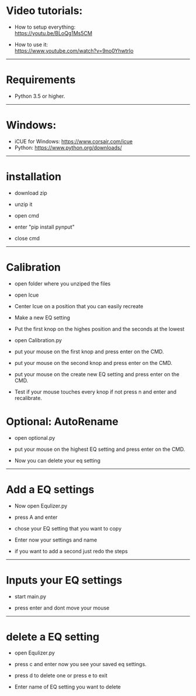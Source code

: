 
# Video tutorials:                                            
- How to setup everything:                                      
https://youtu.be/BLoQg1Ms5CM                               
                                                        
 - How to use it:                                          
  https://www.youtube.com/watch?v=9no0YhwtrIo                                
----------------------------------------
# Requirements                                                  
                                                             
- Python 3.5 or higher.                                        
----------------------------------------
# Windows:                                                    
- iCUE for Windows: https://www.corsair.com/icue                
- Python: https://www.python.org/downloads/                     
----------------------------------------
# installation                                                  

- download zip

- unzip it

- open cmd

- enter "pip install pynput"

- close cmd
----------------------------------------
# Calibration

- open folder where you unziped the files

- open Icue

- Center Icue on a position that you can easily recreate

- Make a new EQ setting

- Put the first knop on the highes position and the seconds at the lowest

- open Calibration.py

- put your mouse on the first knop and press enter on the CMD. 

- put your mouse on the second knop and press enter on the CMD. 

- put your mouse on the create new EQ setting and press enter on the CMD. 

- Test if your mouse touches every knop if not press n and enter and recalibrate.

 # Optional: AutoRename
- open optional.py

- put your mouse on the highest EQ setting and press enter on the CMD. 

- Now you can delete your eq setting
----------------------------------------
# Add a EQ settings

- Now open Equlizer.py

- press A and enter

- chose your EQ setting that you want to copy

- Enter now your settings and name

- if you want to add a second just redo the steps
----------------------------------------
# Inputs your EQ settings

- start main.py

- press enter and dont move your mouse
----------------------------------------
# delete a EQ setting

- open Equlizer.py

- press c and enter now you see your saved eq settings.

- press d to delete one or press e to exit

- Enter name of EQ setting you want to delete







